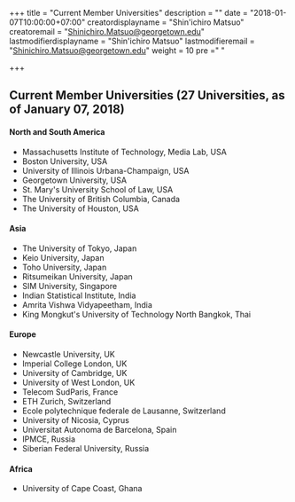 +++
title = "Current Member Universities"
description = ""
date = "2018-01-07T10:00:00+07:00"
creatordisplayname = "Shin'ichiro Matsuo"
creatoremail = "Shinichiro.Matsuo@georgetown.edu"
lastmodifierdisplayname = "Shin'ichiro Matsuo"
lastmodifieremail = "Shinichiro.Matsuo@georgetown.edu"
weight = 10
pre ="<i class='fa fa-edit'></i> "

+++

## Current Member Universities (27 Universities, as of January 07, 2018)

#### North and South America
* Massachusetts Institute of Technology, Media Lab, USA
* Boston University, USA
* University of Illinois Urbana-Champaign, USA
* Georgetown University, USA
* St. Mary's University School of Law, USA
* The University of British Columbia, Canada
* The University of Houston, USA

#### Asia
* The University of Tokyo, Japan
* Keio University, Japan
* Toho University, Japan
* Ritsumeikan University, Japan
* SIM University, Singapore
* Indian Statistical Institute, India
* Amrita Vishwa Vidyapeetham, India
* King Mongkut's University of Technology North Bangkok, Thai

#### Europe
* Newcastle University, UK
* Imperial College London, UK
* University of Cambridge, UK
* University of West London, UK
* Telecom SudParis, France
* ETH Zurich, Switzerland
* Ecole polytechnique federale de Lausanne, Switzerland
* University of Nicosia, Cyprus
* Universitat Autonoma de Barcelona, Spain
* IPMCE, Russia
* Siberian Federal University, Russia

#### Africa
* University of Cape Coast, Ghana
